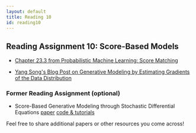 ```yaml
---
layout: default
title: Reading 10
id: reading10
---
```



## Reading Assignment 10: Score-Based Models

- [Chapter 23.3 from Probabilistic Machine Learning: Score Matching](https://probml.github.io/pml-book/book2.html)

- [Yang Song's Blog Post on Generative Modeling by Estimating Gradients of the Data Distribution](https://yang-song.github.io/blog/2021/score/)

### Former Reading Assignment (optional)
- Score-Based Generative Modeling through Stochastic Differential Equations [paper](https://arxiv.org/abs/2011.13456) [code & tutorials](https://github.com/yang-song/score_sde)

Feel free to share additional papers or other resources you come across!

